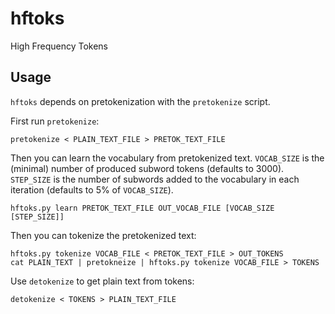 # hftoks
High Frequency Tokens


## Usage

`hftoks` depends on pretokenization with the `pretokenize` script.

First run `pretokenize`:

    pretokenize < PLAIN_TEXT_FILE > PRETOK_TEXT_FILE

Then you can learn the vocabulary from pretokenized text. `VOCAB_SIZE`
is the (minimal) number of produced subword tokens (defaults to
3000). `STEP_SIZE` is the number of subwords added to the vocabulary in
each iteration (defaults to 5% of `VOCAB_SIZE`).

    hftoks.py learn PRETOK_TEXT_FILE OUT_VOCAB_FILE [VOCAB_SIZE [STEP_SIZE]]

Then you can tokenize the pretokenized text:

    hftoks.py tokenize VOCAB_FILE < PRETOK_TEXT_FILE > OUT_TOKENS
    cat PLAIN_TEXT | pretokneize | hftoks.py tokenize VOCAB_FILE > TOKENS

Use `detokenize` to get plain text from tokens:

    detokenize < TOKENS > PLAIN_TEXT_FILE

